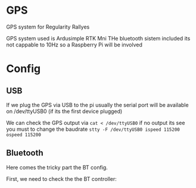 # GPS
GPS system for Regularity Rallyes


GPS system used is Ardusimple RTK Mni
THe bluetooth sistem included its not cappable to 10Hz so a Raspberry Pi will be involved

# Config

## USB
If we plug the GPS via USB to the pi usually the serial port will be available on /dev/ttyUSB0 (if its the first device plugged)

We can check the GPS output via `cat < /dev/ttyUSB0` if no output its see you must to change the baudrate `stty -F /dev/ttyUSB0 ispeed 115200 ospeed 115200`

## Bluetooth

Here comes the tricky part the BT config.

First, we need to check the the BT controller:




